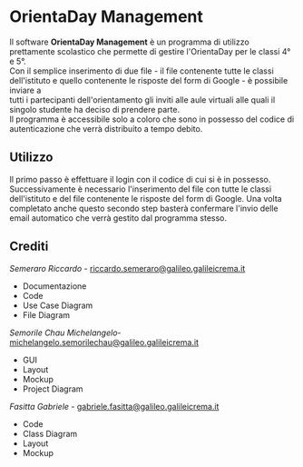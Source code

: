 OrientaDay Management
====================
Il software **OrientaDay Management** è un programma di utilizzo prettamente scolastico che permette di gestire l'OrientaDay per le classi 4° e 5°.  
Con il semplice inserimento di due file - il file contenente tutte le classi dell'istituto e quello contenente le risposte del form di Google - è possibile inviare a  
tutti i partecipanti dell'orientamento gli inviti alle aule virtuali alle quali il singolo studente ha deciso di prendere parte.  
Il programma è accessibile solo a coloro che sono in possesso del codice di autenticazione che verrà distribuito a tempo debito. 

Utilizzo
--------
Il primo passo è effettuare il login con il codice di cui si è in possesso. Successivamente è necessario l'inserimento del file con tutte le classi dell'istituto e del file contenente le risposte del form di Google. Una volta completato anche questo secondo step basterà confermare l'invio delle email automatico che verrà gestito dal programma stesso.

Crediti
-------
*Semeraro Riccardo* - riccardo.semeraro@galileo.galileicrema.it
* Documentazione   
* Code   
* Use Case Diagram  
* File Diagram  

*Semorile Chau Michelangelo*- michelangelo.semorilechau@galileo.galileicrema.it
* GUI    
* Layout  
* Mockup 
* Project Diagram   

*Fasitta Gabriele* - gabriele.fasitta@galileo.galileicrema.it
* Code    
* Class Diagram  
* Layout  
* Mockup
